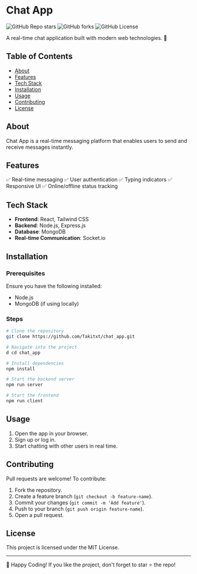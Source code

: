 # Chat App

![GitHub Repo stars](https://img.shields.io/github/stars/Takitxt/chat_app?style=social)
![GitHub forks](https://img.shields.io/github/forks/Takitxt/chat_app?style=social)
![GitHub License](https://img.shields.io/github/license/Takitxt/chat_app)

A real-time chat application built with modern web technologies. 🚀

## Table of Contents
- [About](#about)
- [Features](#features)
- [Tech Stack](#tech-stack)
- [Installation](#installation)
- [Usage](#usage)
- [Contributing](#contributing)
- [License](#license)

## About
Chat App is a real-time messaging platform that enables users to send and receive messages instantly.

## Features
✅ Real-time messaging
✅ User authentication
✅ Typing indicators
✅ Responsive UI
✅ Online/offline status tracking

## Tech Stack
- **Frontend**: React, Tailwind CSS
- **Backend**: Node.js, Express.js
- **Database**: MongoDB
- **Real-time Communication**: Socket.io

## Installation

### Prerequisites
Ensure you have the following installed:
- Node.js
- MongoDB (if using locally)

### Steps
```bash
# Clone the repository
git clone https://github.com/Takitxt/chat_app.git

# Navigate into the project
d cd chat_app

# Install dependencies
npm install

# Start the backend server
npm run server

# Start the frontend
npm run client
```

## Usage
1. Open the app in your browser.
2. Sign up or log in.
3. Start chatting with other users in real time.

## Contributing
Pull requests are welcome! To contribute:
1. Fork the repository.
2. Create a feature branch (`git checkout -b feature-name`).
3. Commit your changes (`git commit -m 'Add feature'`).
4. Push to your branch (`git push origin feature-name`).
5. Open a pull request.

## License
This project is licensed under the MIT License.

---
🚀 Happy Coding! If you like the project, don't forget to star ⭐ the repo!

